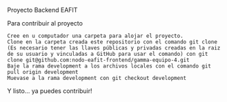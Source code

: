 Proyecto Backend EAFIT

Para contribuir al proyecto

    Cree en u computador una carpeta para alojar el proyecto.
    Clone en la carpeta creada este repositorio con el comando git clone (Es necesario tener las llaves públicas y privadas creadas en la raiz de su usuario y vinculadas a GitHub para usar el comando) con git clone git@github.com:nodo-eafit-frontend/gamma-equipo-4.git
    Baje la rama development a los archivos locales con el comando git pull origin development
    Muevase a la rama development con git checkout development

Y listo... ya puedes contribuir!
